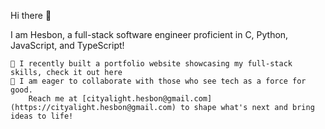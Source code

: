 Hi there 👋

I am Hesbon, a full-stack software engineer proficient in C, Python, JavaScript, and TypeScript!

    🌱 I recently built a portfolio website showcasing my full-stack skills, check it out here 
    👯 I am eager to collaborate with those who see tech as a force for good.
        Reach me at [cityalight.hesbon@gmail.com](https://cityalight.hesbon@gmail.com) to shape what's next and bring ideas to life!
